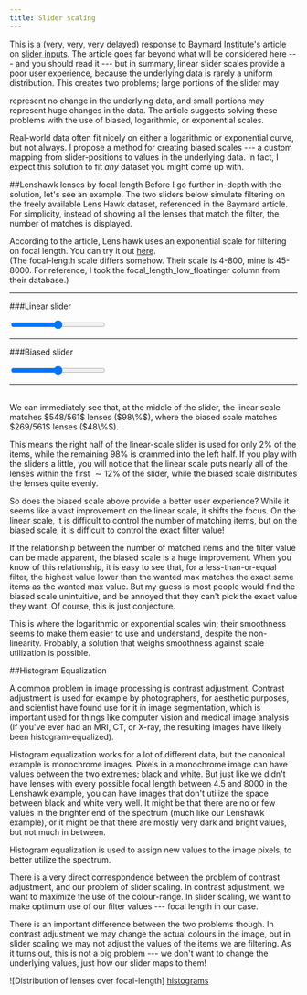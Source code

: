 ```yaml
---
title: Slider scaling
---
```


This is a (very, very, very delayed) response to [Baymard
Institute's](http://baymard.com/) article on [slider
inputs](http://baymard.com/blog/slider-interfaces). The article goes far beyond
what will be considered here --- and you should read it --- but in summary,
linear slider scales provide a poor user experience, because the underlying data
is rarely a uniform distribution. This creates two problems; large portions of the
slider may
<!-- you need to introduce the idea of change in the data the filtering
relationship between slider and data -->
represent no change in the underlying data, and small portions may represent
huge changes in the data. The article suggests solving these problems with the
use of biased, logarithmic, or exponential scales.

Real-world data often fit nicely on either a logarithmic or exponential curve,
but not always. I propose a method for creating biased scales --- a custom
mapping from slider-positions to values in the underlying data. In fact, I expect
this solution to fit _any_ dataset you might come up with.
<!-- based on an idea from... -->

<script id="mustache-templ" type="x-tmpl-mustache">
	<p>Filter value: {{maxvalue}}
	<br>
	Matching lenses: {{count}} of {{totaldata}}</p>
</script>
<script src="https://cdnjs.cloudflare.com/ajax/libs/mustache.js/2.1.3/mustache.min.js"></script>
<script src="data.js"></script>
<script>
function getPoints(slider) {
	//placeholders
	points={length:0};
	var view = {
		maxvalue: 0,
		count: 0,
		totaldata: 0,
	};

	if(slider == "slider-linear") {
		var max = document.getElementById(slider).value;
		data.forEach(function(p){
			if (p.focal_length <= max){
				points.length++;
			}
		});
		view.maxvalue = max;
		view.count = points.length;
		view.totaldata = data.length;
	}

	if(slider == "slider-equalized") {
		var sliderval = document.getElementById(slider).value;
		var max=45;
		for(i=45; i <= sliderval; i++){
				if(i in map){
					max = map[i];
				}
		}
		data.forEach(function(p){
			if (p.focal_length <= max){
				points.length++;
			}
		});
		view.maxvalue = max;
		view.count = points.length;
		view.totaldata = data.length;
	}

	return view;
}

function sliderUpdate(slider){
	var view = getPoints(slider);
	var template = document.getElementById("mustache-templ").innerHTML;
	var target = document.getElementById(slider + "-contentpane");
	var rendered = Mustache.render(template, view);
	target.innerHTML = rendered;
}

function init() {
	var setMinMax = function(slider, min, max) {
		var sliderinput = document.getElementById(slider);
		var mindiv = document.getElementById(slider + "-min");
		var maxdiv = document.getElementById(slider + "-max");

		sliderinput.min = min;
		sliderinput.max = max;
		mindiv.innerHTML = min;
		maxdiv.innerHTML = max;
	}

	//linear
	lin_max = data[data.length -1].focal_length;
	lin_min = data[0].focal_length;
	setMinMax("slider-linear", lin_min, lin_max);

	//hist equalized
	eq_max = lin_max;
	eq_min = lin_min;
	setMinMax("slider-equalized", eq_min, eq_max);

	sliderUpdate("slider-linear");
	sliderUpdate("slider-equalized");
}

</script>

##Lenshawk lenses by focal length
Before I go further in-depth with the solution, let's see an example.
The two sliders below simulate filtering on the freely available Lens Hawk
dataset, referenced in the Baymard article. For simplicity, instead of showing
all the lenses that match the filter, the number of matches is displayed.

According to the article, Lens hawk uses an exponential scale for filtering on
focal length. You can try it out [here](http://lenshawk.com/).  
(The
focal-length scale differs somehow. Their scale is 4-800, mine is 45-8000. For
reference, I took the focal_length_low_floatinger column from their database.)

---

###Linear slider

<div id="slider-linear-contentpane"></div>
<span id="slider-linear-min"></span>
<input id="slider-linear" type="range" style="width:33%;" oninput="sliderUpdate(event.target.id)">
<span id="slider-linear-max"></span>

---

###Biased slider

<div id="slider-equalized-contentpane"></div>
<span id="slider-equalized-min"></span>
<input id="slider-equalized" type="range" style="width:33%" oninput="sliderUpdate(event.target.id)">
<span id="slider-equalized-max"></span>

<script>document.onload=init()</script>


---
<br>
We can immediately see that, at the middle of the slider, the linear scale
matches $548/561$ lenses ($98\%$), where the biased scale matches $269/561$
lenses ($48\%$).

This means the right half of the linear-scale slider is used for only $2\%$ of the items,
while the remaining $98\%$ is crammed into the left half. If you play with the
sliders a little, you will notice that the linear scale puts nearly all of the lenses
within the first $\sim12\%$ of the slider, while the biased scale distributes the
lenses quite evenly.

So does the biased scale above provide a better user experience? While it seems
like a vast improvement on the linear scale, it shifts the focus. On the linear
scale, it is difficult to control the number of matching items, but on the
biased scale, it is difficult to control the exact filter value!

If the relationship between the number of matched items and the filter value can
be made apparent, the biased scale is a huge improvement. When you know of this
relationship, it is easy to see that, for a less-than-or-equal filter, the
highest value lower than the wanted max matches the exact same items as the
wanted max value. But my guess is most people would find the biased scale
unintuitive, and be annoyed that they can't pick the exact value they want. Of
course, this is just conjecture.

This is where the logarithmic or exponential
scales win; their smoothness seems to make them easier to use and understand,
despite the non-linearity.
Probably, a solution that weighs smoothness against scale utilization is possible.
<!--  values vs. slice of data-set. The user will likely have a value in mind,
and it might still be hard (or even impossible!) to find it on he biased scale
-->
<!-- possible to find a weighting between slice-distribution and value-intution?
-->


##Histogram Equalization

A common problem in image processing is contrast adjustment. Contrast adjustment
is used for example by photographers, for aesthetic purposes, and scientist have
found use for it in image segmentation, which is important used for things like
computer vision and medical image analysis (If you've ever had an MRI, CT, or X-ray,
the resulting images have likely been histogram-equalized).

Histogram equalization works for a lot of different data, but the canonical
example is monochrome images. Pixels in a monochrome image can have values
between the two extremes; black and white. But just like we didn't have lenses
with every possible focal length between 4.5 and 8000 in the Lenshawk example,
you can have images that don't utilize the space between black and white very
well. It might be that there are no or few values in the brighter end of the
spectrum (much like our Lenshawk example), or it might be that there are mostly
very dark and bright values, but not much in between.

Histogram equalization is used to assign new values to the image pixels, to
better utilize the spectrum.

There is a very direct correspondence between the problem of contrast
adjustment, and our problem of slider scaling. In contrast adjustment, we want
to maximize the use of the colour-range. In slider scaling, we want to make
optimum use of our filter values --- focal length in our case.

There is an important difference between the two problems though. In contrast
adjustment we may change the actual colours in the image, but in slider
scaling we may not adjust the values of the items we are filtering. As it turns
out, this is not a big problem --- we don't want to change the underlying
values, just how our slider maps to them!

<!-- histogram eq, image contrast analogy
show plot of distributions! (already made, in repo)
Also link to js/awk solution -->

![Distribution of lenses over focal-length] [histograms]



[histograms]: ../pics/plot.png
